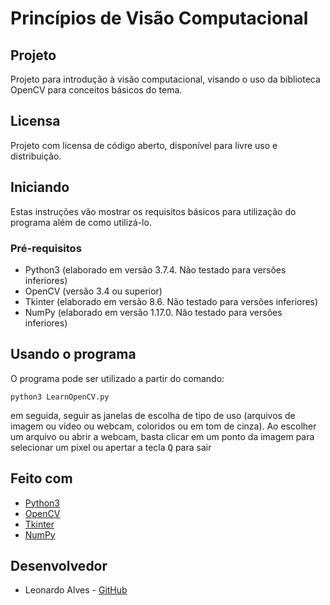 # Princípios de Visão Computacional


## Projeto

Projeto para introdução à visão computacional, visando o uso da biblioteca OpenCV para conceitos básicos do tema.

## Licensa

Projeto com licensa de código aberto, disponível para livre uso e distribuição.

## Iniciando

Estas instruções vão mostrar os requisitos básicos para utilização do programa além de como utilizá-lo.

### Pré-requisitos

* Python3 (elaborado em versão 3.7.4. Não testado para versões inferiores)
* OpenCV (versão 3.4 ou superior)
* Tkinter (elaborado em versão 8.6. Não testado para versões inferiores)
* NumPy (elaborado em versão 1.17.0. Não testado para versões inferiores)

## Usando o programa

O programa pode ser utilizado a partir do comando:
```
python3 LearnOpenCV.py
```

em seguida, seguir as janelas de escolha de tipo de uso (arquivos de imagem ou vídeo ou webcam, coloridos ou em tom de cinza).
Ao escolher um arquivo ou abrir a webcam, basta clicar em um ponto da imagem para selecionar um pixel ou apertar a tecla <kbd>Q</kbd> para sair

## Feito com

* [Python3](https://www.python.org/)
* [OpenCV](https://opencv.org/)
* [Tkinter](https://docs.python.org/3/library/tk.html)
* [NumPy](https://numpy.org/)

## Desenvolvedor

* Leonardo Alves - [GitHub](https://github.com/LTxAlves)